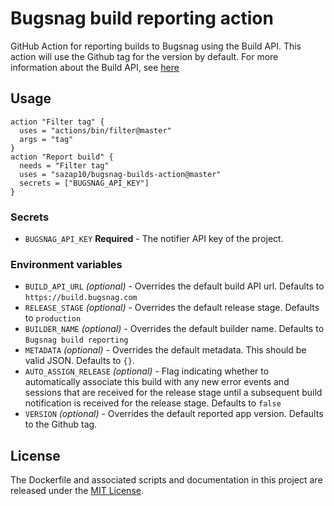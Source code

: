 # Bugsnag build reporting action
GitHub Action for reporting builds to Bugsnag using the Build API. This action will use the Github tag for the version by default. For more information about the Build API, see [here](https://docs.bugsnag.com/api/build/)

## Usage
```
action "Filter tag" {
  uses = "actions/bin/filter@master"
  args = "tag"
}
action "Report build" {
  needs = "Filter tag"
  uses = "sazap10/bugsnag-builds-action@master"
  secrets = ["BUGSNAG_API_KEY"]
}
```

### Secrets
* `BUGSNAG_API_KEY` **Required** - The notifier API key of the project.

### Environment variables
* `BUILD_API_URL` *(optional)* - Overrides the default build API url. Defaults to `https://build.bugsnag.com`
* `RELEASE_STAGE` *(optional)* - Overrides the default release stage. Defaults to `production`
* `BUILDER_NAME` *(optional)* - Overrides the default builder name. Defaults to `Bugsnag build reporting`
* `METADATA` *(optional)* - Overrides the default metadata. This should be valid JSON. Defaults to `{}`.
* `AUTO_ASSIGN_RELEASE` *(optional)* - Flag indicating whether to automatically associate this build with any new error events and sessions that are received for the release stage until a subsequent build notification is received for the release stage. Defaults to `false`
* `VERSION` *(optional)* - Overrides the default reported app version. Defaults to the Github tag.

## License
The Dockerfile and associated scripts and documentation in this project are released under the [MIT License](LICENSE).
